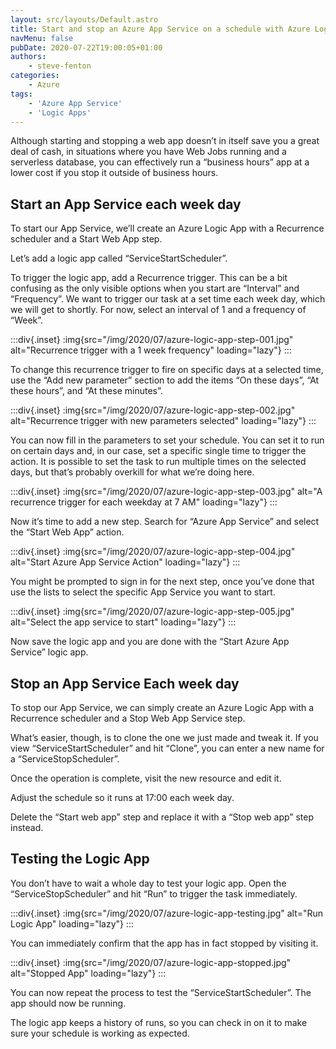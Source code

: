 ```yaml
---
layout: src/layouts/Default.astro
title: Start and stop an Azure App Service on a schedule with Azure Logic Apps
navMenu: false
pubDate: 2020-07-22T19:00:05+01:00
authors:
    - steve-fenton
categories:
    - Azure
tags:
    - 'Azure App Service'
    - 'Logic Apps'
---
```


Although starting and stopping a web app doesn’t in itself save you a great deal of cash, in situations where you have Web Jobs running and a serverless database, you can effectively run a “business hours” app at a lower cost if you stop it outside of business hours.

## Start an App Service each week day

To start our App Service, we’ll create an Azure Logic App with a Recurrence scheduler and a Start Web App step.

Let’s add a logic app called “ServiceStartScheduler”.

To trigger the logic app, add a Recurrence trigger. This can be a bit confusing as the only visible options when you start are “Interval” and “Frequency”. We want to trigger our task at a set time each week day, which we will get to shortly. For now, select an interval of 1 and a frequency of “Week”.

:::div{.inset}
:img{src="/img/2020/07/azure-logic-app-step-001.jpg" alt="Recurrence trigger with a 1 week frequency" loading="lazy"}
:::

To change this recurrence trigger to fire on specific days at a selected time, use the “Add new parameter” section to add the items “On these days”, “At these hours”, and “At these minutes”.

:::div{.inset}
:img{src="/img/2020/07/azure-logic-app-step-002.jpg" alt="Recurrence trigger with new parameters selected" loading="lazy"}
:::

You can now fill in the parameters to set your schedule. You can set it to run on certain days and, in our case, set a specific single time to trigger the action. It is possible to set the task to run multiple times on the selected days, but that’s probably overkill for what we’re doing here.

:::div{.inset}
:img{src="/img/2020/07/azure-logic-app-step-003.jpg" alt="A recurrence trigger for each weekday at 7 AM" loading="lazy"}
:::

Now it’s time to add a new step. Search for “Azure App Service” and select the “Start Web App” action.

:::div{.inset}
:img{src="/img/2020/07/azure-logic-app-step-004.jpg" alt="Start Azure App Service Action" loading="lazy"}
:::

You might be prompted to sign in for the next step, once you’ve done that use the lists to select the specific App Service you want to start.

:::div{.inset}
:img{src="/img/2020/07/azure-logic-app-step-005.jpg" alt="Select the app service to start" loading="lazy"}
:::

Now save the logic app and you are done with the “Start Azure App Service” logic app.

## Stop an App Service Each week day

To stop our App Service, we can simply create an Azure Logic App with a Recurrence scheduler and a Stop Web App Service step.

What’s easier, though, is to clone the one we just made and tweak it. If you view “ServiceStartScheduler” and hit “Clone”, you can enter a new name for a “ServiceStopScheduler”.

Once the operation is complete, visit the new resource and edit it.

Adjust the schedule so it runs at 17:00 each week day.

Delete the “Start web app” step and replace it with a “Stop web app” step instead.

## Testing the Logic App

You don’t have to wait a whole day to test your logic app. Open the “ServiceStopScheduler” and hit “Run” to trigger the task immediately.

:::div{.inset}
:img{src="/img/2020/07/azure-logic-app-testing.jpg" alt="Run Logic App" loading="lazy"}
:::

You can immediately confirm that the app has in fact stopped by visiting it.

:::div{.inset}
:img{src="/img/2020/07/azure-logic-app-stopped.jpg" alt="Stopped App" loading="lazy"}
:::

You can now repeat the process to test the “ServiceStartScheduler”. The app should now be running.

The logic app keeps a history of runs, so you can check in on it to make sure your schedule is working as expected.